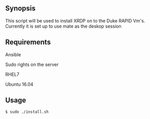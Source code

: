 ## Synopsis

This script will be used to install XRDP on to the Duke RAPID Vm's.  Currently
it is set up to use mate as the deskop session

## Requirements

Ansible

Sudo rights on the server

RHEL7

Ubuntu 16.04

## Usage
```
$ sudo ./install.sh
```


